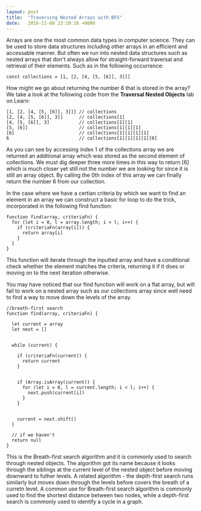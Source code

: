 ```yaml
---
layout: post
title:  "Traversing Nested Arrays with BFS"
date:   2016-11-08 23:10:16 +0000
---
```



Arrays are one the most common data types in computer science. They can be used to store data structures including other arrays in an efficient and accessable manner. But often we run into nested data structures such as nested arrays that don't always allow for straight-forward traversal and retrieval of their elements. Such as in the following occurrence:

```
const collections = [1, [2, [4, [5, [6]], 3]]]
```

How might we go about returning the number 6 that is stored in the array? We take a look at the following code from the **Traversal Nested Objects** lab on Learn:

```
[1, [2, [4, [5, [6]], 3]]] // collections
[2, [4, [5, [6]], 3]]      // collections[1]
[4, [5, [6]], 3]           // collections[1][1]
[5, [6]]                   // collections[1][1][1]
[6]                        // collections[1][1][1][1]
6                          // collections[1][1][1][1][0]
```

As you can see by accessing index 1 of the collections array we are returned an additional array which was stored as the second element of collections. We must dig deeper three more times in this way to return [6] which is much closer yet still not the number we are looking for since it is still an array object. By calling the 0th index of this array we can finally return the number 6 from our collection.

In the case where we have a certian criteria by which we want to find an element in an array we can construct a basic for loop to do the trick, incorporated in the following find function:

```
function find(array, criteriaFn) {
  for (let i = 0, l = array.length; i < l; i++) {
    if (criteriaFn(array[i])) {
      return array[i]
    }
  }
}
```

This function will iterate through the inputted array and have a conditional check whether the element matches the criteria, returning it if it does or moving on to the next iteration otherwise.

You may have noticed that our find function will work on a flat array, but will fail to work on a nested array such as our collections array since well need to find a way to move down the levels of the array.

```
//breath-first search
function find(array, criteriaFn) {
  
  let current = array
  let next = []
 
 
  while (current) {
    
    if (criteriaFn(current)) {
      return current
    }
 
   
    if (Array.isArray(current)) {
      for (let i = 0, l = current.length; i < l; i++) {
        next.push(current[i])
      }
    }
 
 
    current = next.shift()
  }
 
  // if we haven't
  return null
}
```

This is the Breath-first search algorithm and it is commonly used to search through nested objects. The algorithm got its name because it looks through the siblings at the current level of the nested object before moving downward to futher levels. A related algorithm - the depth-first search runs similarly but moves down through the levels before covers the breath of a curretn level. A common use for Breath-first search algorithm is commonly used to find the shortest distance between two nodes, while a depth-first search is commonly used to identify a cycle in a graph. 
